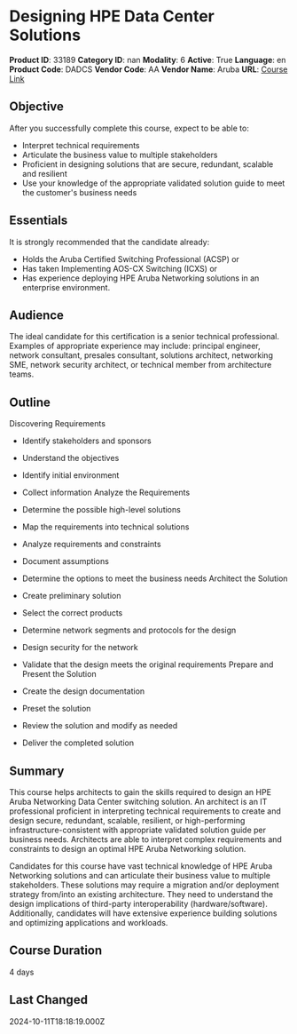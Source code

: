 # Designing HPE Data Center Solutions

**Product ID**: 33189
**Category ID**: nan
**Modality**: 6
**Active**: True
**Language**: en
**Product Code**: DADCS
**Vendor Code**: AA
**Vendor Name**: Aruba
**URL**: [Course Link](https://www.fastlaneus.com/course/aruba-dadcs)

## Objective
After you successfully complete this course, expect to be able to:


- Interpret technical requirements
- Articulate the business value to multiple stakeholders
- Proficient in designing solutions that are secure, redundant, scalable and resilient
- Use your knowledge of the appropriate validated solution guide to meet the customer's business needs

## Essentials
It is strongly recommended that the candidate already:



- Holds the Aruba Certified Switching Professional (ACSP) or
- Has taken Implementing AOS-CX Switching (ICXS) or
- Has experience deploying HPE Aruba Networking solutions in an enterprise environment.

## Audience
The ideal candidate for this certification is a senior technical professional. Examples of appropriate experience may include: principal engineer, network consultant, presales consultant, solutions architect, networking SME, network security architect, or technical member from architecture teams.

## Outline
Discovering Requirements


- Identify stakeholders and sponsors
- Understand the objectives
- Identify initial environment
- Collect information
Analyze the Requirements


- Determine the possible high-level solutions
- Map the requirements into technical solutions
- Analyze requirements and constraints
- Document assumptions
- Determine the options to meet the business needs
Architect the Solution


- Create preliminary solution
- Select the correct products
- Determine network segments and protocols for the design
- Design security for the network
- Validate that the design meets the original requirements
Prepare and Present the Solution


- Create the design documentation
- Preset the solution
- Review the solution and modify as needed
- Deliver the completed solution

## Summary
This course helps architects to gain the skills required to design an HPE Aruba Networking Data Center switching solution. An architect is an IT professional proficient in interpreting technical requirements to create and design secure, redundant, scalable, resilient, or high-performing infrastructure-consistent with appropriate validated solution guide per business needs. Architects are able to interpret complex requirements and constraints to design an optimal HPE Aruba Networking solution.

Candidates for this course have vast technical knowledge of HPE Aruba Networking solutions and can articulate their business value to multiple stakeholders. These solutions may require a migration and/or deployment strategy from/into an existing architecture. They need to understand the design implications of third-party interoperability (hardware/software). Additionally, candidates will have extensive experience building solutions and optimizing applications and workloads.

## Course Duration
4 days

## Last Changed
2024-10-11T18:18:19.000Z
